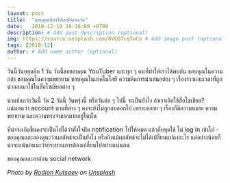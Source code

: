 ```yaml
---
layout: post
title:  "ขอบคุณที่ทำให้เราได้เจอกัน"
date:   2018-12-10 20:16:08 +0700
description: # Add post description (optional)
img: https://source.unsplash.com/0VGG7cqTwCo # Add image post (optional)
tags: [2018-12]
author: # Add name author (optional)
---
```

วันนี้วันหยุดอีก 1 วัน วันนี้ขอขอบคุณ YouTuber และทุก ๆ คนที่ทำให้เราได้พบกัน ขอบคุณในความกล้า ขอบคุณในความพยายาม ขอบคุณในเทคโนโลยี ความคิดการนำเสนอต่าง ๆ เรื่องราวและเวลาที่ถูกนำออกมาใช้ในสื่อโซเชียลต่าง ๆ

น่าแปลกว่าวันนี้ วัน 2 วันนี้ วันพรุ่งนี้ หรือวันต่อ ๆ ไปนี้ จะเป็นยังไง ถ้าเราเลิกใช้สื่อโซเชียล? แน่นอนว่า account ตามที่ต่าง ๆ คงจะยังไม่ถูกลบออกไป เพราะหลาย ๆ เรื่องก็มีความหมาย ความพยายาม และความทรงจำมากมายอยู่ในนั้น

ที่น่าจะเกิดขึ้นคงจะเป็นไปได้ว่าตั้งใจปิด notification ไปให้หมด แล้วก็หยุดใช้ ไม่ log in เข้าไป - ขอบคุณและลองดูนะว่าผลลัพธ์จะเป็นยังไง หรือถึงแม้ผลลัพธ์จะไม่ได้เปลี่ยนแปลงอะไร แต่อย่างน้อยก็น่าจะแน่นอนนะว่ากระบวนการต้องเปลี่ยนไปอย่างแน่นอน

ขอบคุณและลาก่อน social network

*Photo by [Rodion Kutsaev](https://unsplash.com/@frostroomhead) on [Unsplash](https://unsplash.com/)*
